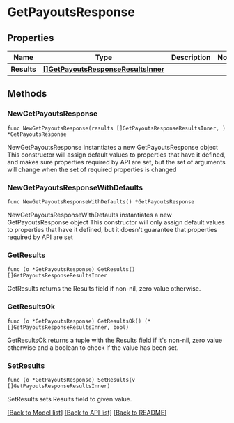 # GetPayoutsResponse

## Properties

Name | Type | Description | Notes
------------ | ------------- | ------------- | -------------
**Results** | [**[]GetPayoutsResponseResultsInner**](GetPayoutsResponseResultsInner.md) |  | 

## Methods

### NewGetPayoutsResponse

`func NewGetPayoutsResponse(results []GetPayoutsResponseResultsInner, ) *GetPayoutsResponse`

NewGetPayoutsResponse instantiates a new GetPayoutsResponse object
This constructor will assign default values to properties that have it defined,
and makes sure properties required by API are set, but the set of arguments
will change when the set of required properties is changed

### NewGetPayoutsResponseWithDefaults

`func NewGetPayoutsResponseWithDefaults() *GetPayoutsResponse`

NewGetPayoutsResponseWithDefaults instantiates a new GetPayoutsResponse object
This constructor will only assign default values to properties that have it defined,
but it doesn't guarantee that properties required by API are set

### GetResults

`func (o *GetPayoutsResponse) GetResults() []GetPayoutsResponseResultsInner`

GetResults returns the Results field if non-nil, zero value otherwise.

### GetResultsOk

`func (o *GetPayoutsResponse) GetResultsOk() (*[]GetPayoutsResponseResultsInner, bool)`

GetResultsOk returns a tuple with the Results field if it's non-nil, zero value otherwise
and a boolean to check if the value has been set.

### SetResults

`func (o *GetPayoutsResponse) SetResults(v []GetPayoutsResponseResultsInner)`

SetResults sets Results field to given value.



[[Back to Model list]](../README.md#documentation-for-models) [[Back to API list]](../README.md#documentation-for-api-endpoints) [[Back to README]](../README.md)


